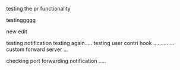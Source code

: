 testing the pr functionality

testinggggg

new edit


testing notification
testing again.....
testing user contri hook ..........
...
custom forward server ...


checking port forwarding notification .....

